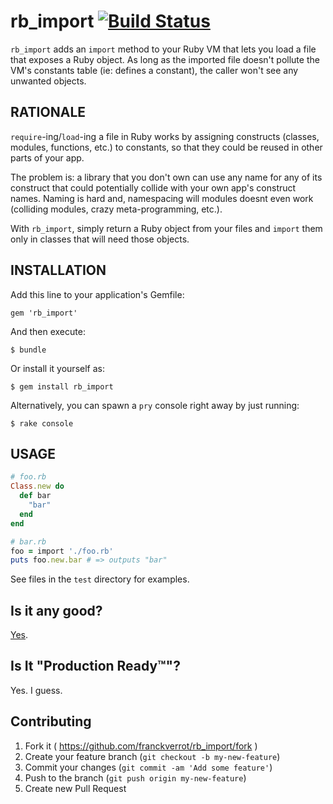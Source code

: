 # rb_import [![Build Status](https://travis-ci.org/franckverrot/rb_import.svg?branch=master)](https://travis-ci.org/franckverrot/rb_import)

`rb_import` adds an `import` method to your Ruby VM that lets you
load a file that exposes a Ruby object. As long as the imported file
doesn't pollute the VM's constants table (ie: defines a constant),
the caller won't see any unwanted objects.

## RATIONALE

`require`-ing/`load`-ing a file in Ruby works by assigning constructs
(classes, modules, functions, etc.) to constants, so that they could be
reused in other parts of your app.

The problem is: a library that you don't own can use any name for any
of its construct that could potentially collide with your own app's
construct names. Naming is hard and, namespacing will modules doesnt
even work (colliding modules, crazy meta-programming, etc.).

With `rb_import`, simply return a Ruby object from your files and
`import` them only in classes that will need those objects.


## INSTALLATION

Add this line to your application's Gemfile:

    gem 'rb_import'

And then execute:

    $ bundle

Or install it yourself as:

    $ gem install rb_import

Alternatively, you can spawn a `pry` console right away by just running:

    $ rake console

## USAGE

```ruby
# foo.rb
Class.new do
  def bar
    "bar"
  end
end

# bar.rb
foo = import './foo.rb'
puts foo.new.bar # => outputs "bar"
```

See files in the `test` directory for examples.

## Is it any good?

[Yes](http://news.ycombinator.com/item?id=3067434).

## Is It "Production Ready™"?

Yes. I guess.

## Contributing

1. Fork it ( https://github.com/franckverrot/rb_import/fork )
2. Create your feature branch (`git checkout -b my-new-feature`)
3. Commit your changes (`git commit -am 'Add some feature'`)
4. Push to the branch (`git push origin my-new-feature`)
5. Create new Pull Request
